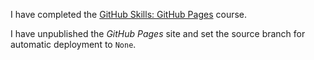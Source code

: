 I have completed the [GitHub Skills: GitHub Pages](https://github.com/skills/github-pages) course.

I have unpublished the _GitHub Pages_ site and set the source branch for automatic deployment to `None`.
